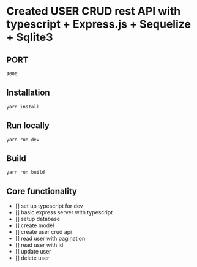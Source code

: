 <h1>Created USER CRUD rest API with typescript + Express.js + Sequelize + Sqlite3</h1>

## PORT

```
9000
```

## Installation

```
yarn install
```

## Run locally

```
yarn run dev
```

## Build

```
yarn run build
```

## Core functionality

- [] set up typescript for dev
- [] basic express server with typescript
- [] setup database
- [] create model
- [] create user crud api
- [] read user with pagination
- [] read user with id
- [] update user
- [] delete user

